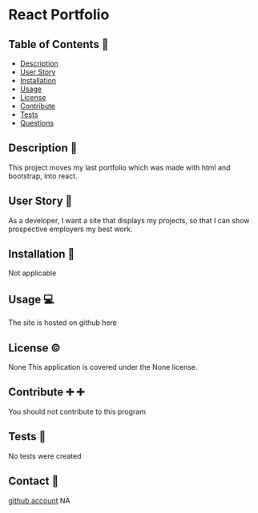 # React Portfolio

## Table of Contents :book:

- [Description](#description)
- [User Story](#user-story)
- [Installation](#installation)
- [Usage](#usage)
- [License](#license)
- [Contribute](#contribute)
- [Tests](#tests)
- [Questions](#questions)

## Description <a id="description"></a> :page_facing_up:

This project moves my last portfolio which was made with html and bootstrap, into react.

## User Story <a id="user-story"></a> :woman:

As a developer, I want a site that displays my projects, so that I can show prospective employers my best work.

## Installation <a id="installation"></a> :floppy_disk:

Not applicable

## Usage <a id="usage"></a> :computer:

The site is hosted on github here

## License <a id="license"></a> :copyright:

None
This application is covered under the None license.

## Contribute <a id="contribute"></a> :heavy_plus_sign: :heavy_plus_sign:

You should not contribute to this program

## Tests <a id="tests"></a> :microscope:

No tests were created

## Contact <a id="questions"></a> :email:

[github account](https://github.com/brians-123)
NA
